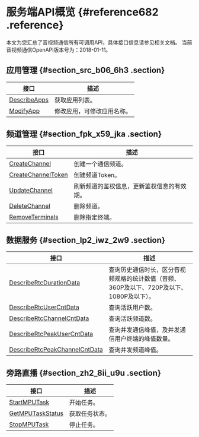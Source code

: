 # 服务端API概览 {#reference682 .reference}

本文为您汇总了音视频通信所有可调用API，具体接口信息请参见相关文档。 当前音视频通信OpenAPI版本号为：2018-01-11。

## 应用管理 {#section_src_b06_6h3 .section}

|接口|描述|
|--|--|
|[DescribeApps](cn.zh-CN/API参考/应用管理/DescribeApps.md#)|获取应用列表。|
|[ModifyApp](cn.zh-CN/API参考/应用管理/ModifyApp.md#)|修改应用，可修改应用名称。|

## 频道管理 {#section_fpk_x59_jka .section}

|接口|描述|
|--|--|
|[CreateChannel](cn.zh-CN/API参考/频道管理/CreateChannel.md#)|创建一个通信频道。|
|[CreateChannelToken](cn.zh-CN/API参考/频道管理/CreateChannelToken.md#)|创建频道Token。|
|[UpdateChannel](cn.zh-CN/API参考/频道管理/UpdateChannel.md#)|刷新频道的鉴权信息，更新鉴权信息的有效期。|
|[DeleteChannel](cn.zh-CN/API参考/频道管理/DeleteChannel.md#)|删除频道。|
|[RemoveTerminals](cn.zh-CN/API参考/频道管理/RemoveTerminals.md#)|删除指定终端。|

## 数据服务 {#section_lp2_iwz_2w9 .section}

|接口|描述|
|--|--|
|[DescribeRtcDurationData](cn.zh-CN/API参考/数据服务/DescribeRtcDurationData.md#)|查询历史通信时长，区分音视频规格的统计数值（音频、360P及以下、720P及以下、1080P及以下）。|
|[DescribeRtcUserCntData](cn.zh-CN/API参考/数据服务/DescribeRtcUserCntData.md#)|查询活跃用户数。|
|[DescribeRtcChannelCntData](cn.zh-CN/API参考/数据服务/DescribeRtcChannelCntData.md#)|查询活跃频道数。|
|[DescribeRtcPeakUserCntData](cn.zh-CN/API参考/数据服务/DescribeRtcPeakUserCntData.md#)|查询并发通信峰值，及并发通信用户终端的峰值数量。|
|[DescribeRtcPeakChannelCntData](cn.zh-CN/API参考/数据服务/DescribeRtcPeakChannelCntData.md#)|查询并发频道峰值。|

## 旁路直播 {#section_zh2_8ii_u9u .section}

|接口|描述|
|--|--|
|[StartMPUTask](cn.zh-CN/API参考/旁路直播/StartMPUTask.md#)|开始任务。|
|[GetMPUTaskStatus](cn.zh-CN/API参考/旁路直播/GetMPUTaskStatus.md#)|获取任务状态。|
|[StopMPUTask](cn.zh-CN/API参考/旁路直播/StopMPUTask.md#)|停止任务。|

